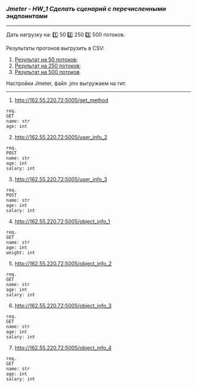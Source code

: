### *Jmeter - HW_1 Сделать сценарий с перечисленными эндпоинтами*
_________________________
Дать нагрузку на:
:one: 50
:two: 250
:three: 500 потоков.

Результаты прогонов выгрузить в CSV:
1) [Результат на 50 потоков](https://github.com/EvgeneyKEO/JMETER/blob/main/Summary_report_Users_50.csv);
2) [Результат на 250 потоков](https://github.com/EvgeneyKEO/JMETER/blob/16fe632011b53684c49c048eb46800823581604d/Summary_report_Users_250.csv);
3) [Результат на 500 потоков](https://github.com/EvgeneyKEO/JMETER/blob/16fe632011b53684c49c048eb46800823581604d/Summary_report_Users_500.csv).

Настройки Jmeter, файл .jmx выгружаем на гит.
_________________________

1) http://162.55.220.72:5005/get_method
```
req.
GET
name: str
age: int
```

2) http://162.55.220.72:5005/user_info_2
```
req.
POST
name: str
age: int
salary: int
```

3) http://162.55.220.72:5005/user_info_3
```
req.
POST
name: str
age: int
salary: int
```

4) http://162.55.220.72:5005/object_info_1
```
req.
GET
name: str
age: int
weight: int
```

5) http://162.55.220.72:5005/object_info_2
```
req.
GET
name: str
age: int
salary: int
```

6) http://162.55.220.72:5005/object_info_3
```
req.
GET
name: str
age: int
salary: int
```

7) http://162.55.220.72:5005/object_info_4
```
req.
GET
name: str
age: int
salary: int
```
